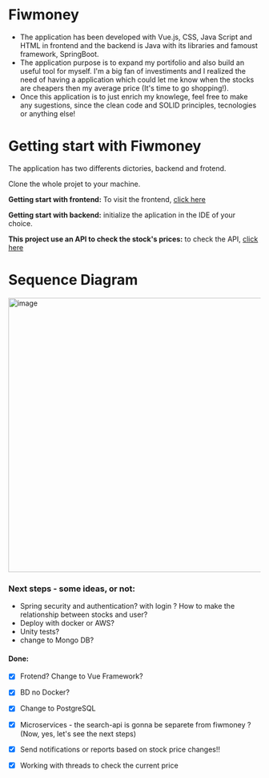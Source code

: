 # Fiwmoney

- The application has been developed with Vue.js, CSS, Java Script and HTML in frontend and the backend is Java with its libraries and famoust framework, SpringBoot.
- The application purpose is to expand my portifolio and also build an useful tool for myself. I'm a big fan of investiments and I realized the need of having a application which could let me know when the stocks are cheapers then my average price (It's time to go shopping!).
- Once this application is to just enrich my knowlege, feel free to make any sugestions, since the clean code and SOLID principles, tecnologies or anything else!

# Getting start with Fiwmoney
The application has two differents dictories, backend and frotend.

Clone the whole projet to your machine.

**Getting start with frontend:** To visit the frontend, [click here](https://github.com/marina-msl/Fiwmoney_frontend)

**Getting start with backend:** initialize the aplication in the IDE of your choice.

**This project use an API to check the stock's prices:** to check the API, [click here](https://github.com/marina-msl/search-stock-api)

# Sequence Diagram


<img width="547" alt="image" src="https://github.com/user-attachments/assets/4b4e16f6-ab1d-4139-8098-5a19732d3c53" />



### Next steps - some ideas, or not:
- Spring security and authentication? with login ? How to make the relationship between stocks and user?
- Deploy with docker or AWS?
- Unity tests?
- change to Mongo DB?  
  
#### Done:
 
- [X] Frotend? Change to Vue Framework?
- [X] BD no Docker?
- [X] Change to PostgreSQL
- [X] Microservices - the search-api is gonna be separete from fiwmoney ? (Now, yes, let's see the next steps)
- [X] Send notifications or reports based on stock price changes!!
- [X] Working with threads to check the current price
 
